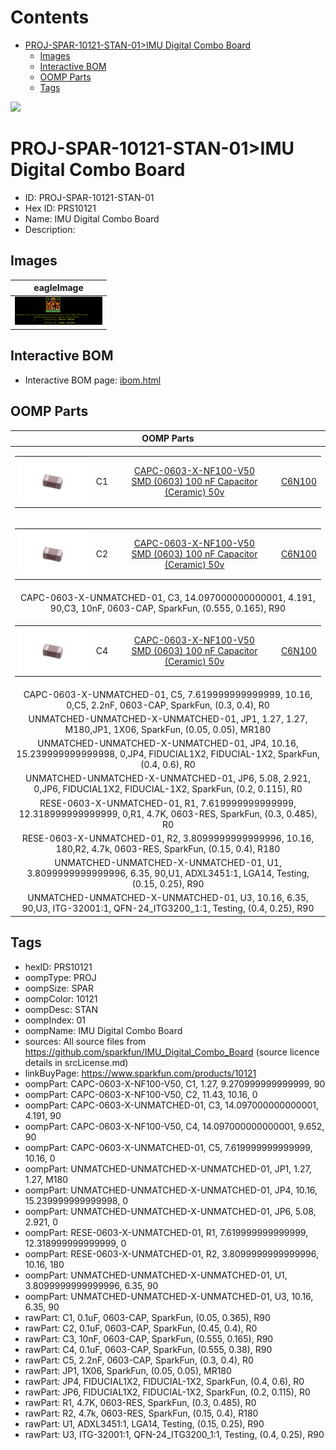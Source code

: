 



Contents
========

* [PROJ-SPAR-10121-STAN-01>IMU Digital Combo Board](#proj-spar-10121-stan-01imu-digital-combo-board)
	* [Images](#images)
	* [Interactive BOM](#interactive-bom)
	* [OOMP Parts](#oomp-parts)
	* [Tags](#tags)
  
![][im]
# PROJ-SPAR-10121-STAN-01>IMU Digital Combo Board

- ID: PROJ-SPAR-10121-STAN-01
- Hex ID: PRS10121
- Name: IMU Digital Combo Board
- Description: 

## Images
  
  

|eagleImage|
| :---: |
|[![eagleImage](eagleImage_140.png)](eagleImage_600.png)|

## Interactive BOM

- Interactive BOM page: [ibom.html](kicad/bom/ibom.html)

## OOMP Parts
  

|OOMP Parts|
| :---: |
|<table><tr><td>![CAPC-0603-X-NF100-V50](https://raw.githubusercontent.com/oomlout/oomlout_OOMP_parts/main/CAPC-0603-X-NF100-V50/image_140.jpg)</td><td> C1</td><td>[CAPC-0603-X-NF100-V50<br>SMD (0603) 100 nF Capacitor (Ceramic) 50v](https://github.com/oomlout/oomlout_OOMP_parts/tree/main/CAPC-0603-X-NF100-V50/)</td><td>[C6N100](https://github.com/oomlout/oomlout_OOMP_parts/tree/main/CAPC-0603-X-NF100-V50/)</td></tr></table>|
|<table><tr><td>![CAPC-0603-X-NF100-V50](https://raw.githubusercontent.com/oomlout/oomlout_OOMP_parts/main/CAPC-0603-X-NF100-V50/image_140.jpg)</td><td> C2</td><td>[CAPC-0603-X-NF100-V50<br>SMD (0603) 100 nF Capacitor (Ceramic) 50v](https://github.com/oomlout/oomlout_OOMP_parts/tree/main/CAPC-0603-X-NF100-V50/)</td><td>[C6N100](https://github.com/oomlout/oomlout_OOMP_parts/tree/main/CAPC-0603-X-NF100-V50/)</td></tr></table>|
|CAPC-0603-X-UNMATCHED-01, C3, 14.097000000000001, 4.191, 90,C3, 10nF, 0603-CAP, SparkFun, (0.555, 0.165), R90|
|<table><tr><td>![CAPC-0603-X-NF100-V50](https://raw.githubusercontent.com/oomlout/oomlout_OOMP_parts/main/CAPC-0603-X-NF100-V50/image_140.jpg)</td><td> C4</td><td>[CAPC-0603-X-NF100-V50<br>SMD (0603) 100 nF Capacitor (Ceramic) 50v](https://github.com/oomlout/oomlout_OOMP_parts/tree/main/CAPC-0603-X-NF100-V50/)</td><td>[C6N100](https://github.com/oomlout/oomlout_OOMP_parts/tree/main/CAPC-0603-X-NF100-V50/)</td></tr></table>|
|CAPC-0603-X-UNMATCHED-01, C5, 7.619999999999999, 10.16, 0,C5, 2.2nF, 0603-CAP, SparkFun, (0.3, 0.4), R0|
|UNMATCHED-UNMATCHED-X-UNMATCHED-01, JP1, 1.27, 1.27, M180,JP1, 1X06, SparkFun, (0.05, 0.05), MR180|
|UNMATCHED-UNMATCHED-X-UNMATCHED-01, JP4, 10.16, 15.239999999999998, 0,JP4, FIDUCIAL1X2, FIDUCIAL-1X2, SparkFun, (0.4, 0.6), R0|
|UNMATCHED-UNMATCHED-X-UNMATCHED-01, JP6, 5.08, 2.921, 0,JP6, FIDUCIAL1X2, FIDUCIAL-1X2, SparkFun, (0.2, 0.115), R0|
|RESE-0603-X-UNMATCHED-01, R1, 7.619999999999999, 12.318999999999999, 0,R1, 4.7K, 0603-RES, SparkFun, (0.3, 0.485), R0|
|RESE-0603-X-UNMATCHED-01, R2, 3.8099999999999996, 10.16, 180,R2, 4.7k, 0603-RES, SparkFun, (0.15, 0.4), R180|
|UNMATCHED-UNMATCHED-X-UNMATCHED-01, U1, 3.8099999999999996, 6.35, 90,U1, ADXL3451:1, LGA14, Testing, (0.15, 0.25), R90|
|UNMATCHED-UNMATCHED-X-UNMATCHED-01, U3, 10.16, 6.35, 90,U3, ITG-32001:1, QFN-24_ITG3200_1:1, Testing, (0.4, 0.25), R90|

## Tags

- hexID: PRS10121
- oompType: PROJ
- oompSize: SPAR
- oompColor: 10121
- oompDesc: STAN
- oompIndex: 01
- oompName: IMU Digital Combo Board
- sources: All source files from https://github.com/sparkfun/IMU_Digital_Combo_Board (source licence details in srcLicense.md)
- linkBuyPage: https://www.sparkfun.com/products/10121
- oompPart: CAPC-0603-X-NF100-V50, C1, 1.27, 9.270999999999999, 90
- oompPart: CAPC-0603-X-NF100-V50, C2, 11.43, 10.16, 0
- oompPart: CAPC-0603-X-UNMATCHED-01, C3, 14.097000000000001, 4.191, 90
- oompPart: CAPC-0603-X-NF100-V50, C4, 14.097000000000001, 9.652, 90
- oompPart: CAPC-0603-X-UNMATCHED-01, C5, 7.619999999999999, 10.16, 0
- oompPart: UNMATCHED-UNMATCHED-X-UNMATCHED-01, JP1, 1.27, 1.27, M180
- oompPart: UNMATCHED-UNMATCHED-X-UNMATCHED-01, JP4, 10.16, 15.239999999999998, 0
- oompPart: UNMATCHED-UNMATCHED-X-UNMATCHED-01, JP6, 5.08, 2.921, 0
- oompPart: RESE-0603-X-UNMATCHED-01, R1, 7.619999999999999, 12.318999999999999, 0
- oompPart: RESE-0603-X-UNMATCHED-01, R2, 3.8099999999999996, 10.16, 180
- oompPart: UNMATCHED-UNMATCHED-X-UNMATCHED-01, U1, 3.8099999999999996, 6.35, 90
- oompPart: UNMATCHED-UNMATCHED-X-UNMATCHED-01, U3, 10.16, 6.35, 90
- rawPart: C1, 0.1uF, 0603-CAP, SparkFun, (0.05, 0.365), R90
- rawPart: C2, 0.1uF, 0603-CAP, SparkFun, (0.45, 0.4), R0
- rawPart: C3, 10nF, 0603-CAP, SparkFun, (0.555, 0.165), R90
- rawPart: C4, 0.1uF, 0603-CAP, SparkFun, (0.555, 0.38), R90
- rawPart: C5, 2.2nF, 0603-CAP, SparkFun, (0.3, 0.4), R0
- rawPart: JP1, 1X06, SparkFun, (0.05, 0.05), MR180
- rawPart: JP4, FIDUCIAL1X2, FIDUCIAL-1X2, SparkFun, (0.4, 0.6), R0
- rawPart: JP6, FIDUCIAL1X2, FIDUCIAL-1X2, SparkFun, (0.2, 0.115), R0
- rawPart: R1, 4.7K, 0603-RES, SparkFun, (0.3, 0.485), R0
- rawPart: R2, 4.7k, 0603-RES, SparkFun, (0.15, 0.4), R180
- rawPart: U1, ADXL3451:1, LGA14, Testing, (0.15, 0.25), R90
- rawPart: U3, ITG-32001:1, QFN-24_ITG3200_1:1, Testing, (0.4, 0.25), R90



[im]: eagleImage_450.png
